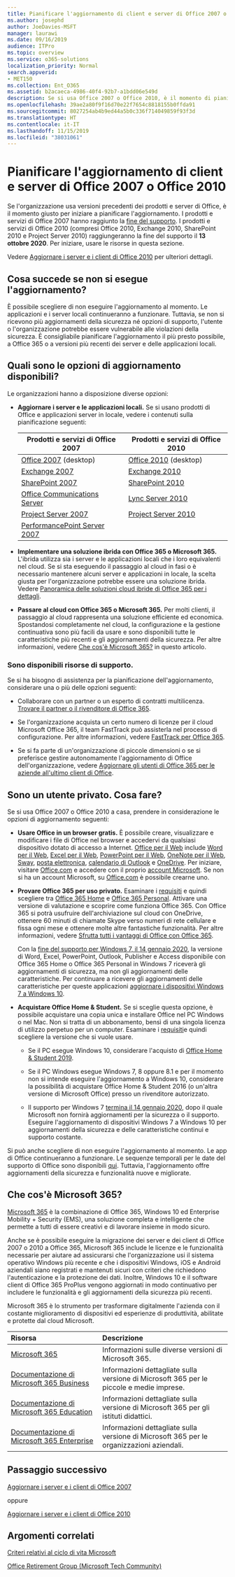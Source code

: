 ```yaml
---
title: Pianificare l'aggiornamento di client e server di Office 2007 o 2010
ms.author: josephd
author: JoeDavies-MSFT
manager: laurawi
ms.date: 09/16/2019
audience: ITPro
ms.topic: overview
ms.service: o365-solutions
localization_priority: Normal
search.appverid:
- MET150
ms.collection: Ent_O365
ms.assetid: b2acaeca-4986-40f4-92b7-a1bdd06e549d
description: Se si usa Office 2007 o Office 2010, è il momento di pianificare l'aggiornamento. È meglio evitare di rimanere bloccati con app e server obsoleti e non supportati. Usare queste risorse per iniziare a creare un piano.
ms.openlocfilehash: 39ae2a80f9f16d70e22f7654c8818155b0ffda91
ms.sourcegitcommit: 8027254ab4b9ed44a5b0c336f714049859f93f3d
ms.translationtype: HT
ms.contentlocale: it-IT
ms.lasthandoff: 11/15/2019
ms.locfileid: "38031061"
---
```

# <a name="plan-your-upgrade-from-office-2007-or-office-2010-servers-and-clients"></a>Pianificare l'aggiornamento di client e server di Office 2007 o Office 2010

Se l'organizzazione usa versioni precedenti dei prodotti e server di Office, è il momento giusto per iniziare a pianificare l'aggiornamento. I prodotti e servizi di Office 2007 hanno raggiunto la [fine del supporto](upgrade-from-office-2007-servers-and-products.md). I prodotti e servizi di Office 2010 (compresi Office 2010, Exchange 2010, SharePoint 2010 e Project Server 2010) raggiungeranno la fine del supporto il **13 ottobre 2020**. Per iniziare, usare le risorse in questa sezione.

Vedere [Aggiornare i server e i client di Office 2010](upgrade-from-office-2010-servers-and-products.md) per ulteriori dettagli.

## <a name="what-happens-if-i-dont-upgrade"></a>Cosa succede se non si esegue l'aggiornamento?

È possibile scegliere di non eseguire l'aggiornamento al momento. Le applicazioni e i server locali continueranno a funzionare. Tuttavia, se non si ricevono più aggiornamenti della sicurezza né opzioni di supporto, l'utente o l'organizzazione potrebbe essere vulnerabile alle violazioni della sicurezza. È consigliabile pianificare l'aggiornamento il più presto possibile, a Office 365 o a versioni più recenti dei server e delle applicazioni locali.

## <a name="what-upgrade-options-are-available"></a>Quali sono le opzioni di aggiornamento disponibili?      

Le organizzazioni hanno a disposizione diverse opzioni:

- **Aggiornare i server e le applicazioni locali.** Se si usano prodotti di Office e applicazioni server in locale, vedere i contenuti sulla pianificazione seguenti:<br/> 

    
    |Prodotti e servizi di Office 2007  |Prodotti e servizi di Office 2010  |
    |---------|---------|
    |[Office 2007](https://docs.microsoft.com/DeployOffice/office-2007-end-support-roadmap) (desktop) | [Office 2010](https://docs.microsoft.com/DeployOffice/office-2010-end-support-roadmap) (desktop) |
    |[Exchange 2007](exchange-2007-end-of-support.md) |[Exchange 2010](exchange-2010-end-of-support.md) |
    |[SharePoint 2007](sharepoint-2007-end-of-support.md) |[SharePoint 2010](upgrade-from-sharepoint-2010.md) |
    |[Office Communications Server](https://docs.microsoft.com/skypeforbusiness/plan-your-deployment/upgrade) |[Lync Server 2010](https://docs.microsoft.com/skypeforbusiness/plan-your-deployment/upgrade) |
    |[Project Server 2007](project-server-2007-end-of-support.md) |[Project Server 2010](project-server-2010-end-of-support.md) |
    |[PerformancePoint Server 2007](pps-2007-end-of-support.md) | |
 
- **Implementare una soluzione ibrida con Office 365 o Microsoft 365.** L'ibrida utilizza sia i server e le applicazioni locali che i loro equivalenti nel cloud. Se si sta eseguendo il passaggio al cloud in fasi o è necessario mantenere alcuni server e applicazioni in locale, la scelta giusta per l'organizzazione potrebbe essere una soluzione ibrida. Vedere [Panoramica delle soluzioni cloud ibride di Office 365 per i dettagli](hybrid-cloud-overview.md). 
    
- **Passare al cloud con Office 365 o Microsoft 365.** Per molti clienti, il passaggio al cloud rappresenta una soluzione efficiente ed economica. Spostandosi completamente nel cloud, la configurazione e la gestione continuativa sono più facili da usare e sono disponibili tutte le caratteristiche più recenti e gli aggiornamenti della sicurezza. Per altre informazioni, vedere [Che cos'è Microsoft 365?](#what-is-microsoft-365) in questo articolo.
    
### <a name="help-is-available-for-your-organization"></a>Sono disponibili risorse di supporto.

Se si ha bisogno di assistenza per la pianificazione dell'aggiornamento, considerare una o più delle opzioni seguenti:

- Collaborare con un partner o un esperto di contratti multilicenza. [Trovare il partner o il rivenditore di Office 365](https://support.office.com/article/b6c18a9b-2aed-4c84-9d75-af709160258c.aspx). 

- Se l'organizzazione acquista un certo numero di licenze per il cloud Microsoft Office 365, il team FastTrack può assisterla nel processo di configurazione. Per altre informazioni, vedere [FastTrack per Office 365](https://www.microsoft.com/fasttrack/microsoft-365/office-365).

- Se si fa parte di un'organizzazione di piccole dimensioni o se si preferisce gestire autonomamente l'aggiornamento di Office dell'organizzazione, vedere [Aggiornare gli utenti di Office 365 per le aziende all'ultimo client di Office](https://docs.microsoft.com/office365/admin/setup/upgrade-users-to-latest-office-client). 
  
## <a name="im-a-home-user-what-do-i-do"></a>Sono un utente privato. Cosa fare?

Se si usa Office 2007 o Office 2010 a casa, prendere in considerazione le opzioni di aggiornamento seguenti:

- **Usare Office in un browser gratis.** È possibile creare, visualizzare e modificare i file di Office nel browser e accedervi da qualsiasi dispositivo dotato di accesso a Internet. [Office per il Web](https://products.office.com/office-online/documents-spreadsheets-presentations-office-online) include [Word per il Web](https://go.microsoft.com/fwlink/p/?linkid=746664), [Excel per il Web](https://go.microsoft.com/fwlink/p/?linkid=746665), [PowerPoint per il Web](https://go.microsoft.com/fwlink/p/?linkid=746666), [OneNote per il Web](https://go.microsoft.com/fwlink/p/?linkid=746674), [Sway](https://go.microsoft.com/fwlink/p/?linkid=746675), [posta elettronica](https://go.microsoft.com/fwlink/p/?linkid=746676), [calendario di Outlook](https://go.microsoft.com/fwlink/p/?linkid=746678) e [OneDrive](https://go.microsoft.com/fwlink/p/?linkid=746679). Per iniziare, visitare [Office.com](https://office.com) e accedere con il proprio [account Microsoft](https://account.microsoft.com/account). Se non si ha un account Microsoft, su [Office.com](https://office.com) è possibile crearne uno.

- **Provare Office 365 per uso privato.** Esaminare i [requisiti](https://www.microsoft.com/p/office-365-home/cfq7ttc0k5dm?rtc=1&activetab=pivot:techspecstab) e quindi scegliere tra [Office 365 Home](https://www.microsoft.com/p/office-365-home/cfq7ttc0k5dm) e [Office 365 Personal](https://www.microsoft.com/p/office-365-personal/cfq7ttc0k5bf). Attivare una versione di valutazione e scoprire come funziona Office 365. Con Office 365 si potrà usufruire dell'archiviazione sul cloud con OneDrive, ottenere 60 minuti di chiamate Skype verso numeri di rete cellulare e fissa ogni mese e ottenere molte altre fantastiche funzionalità. Per altre informazioni, vedere [Sfrutta tutti i vantaggi di Office con Office 365](https://products.office.com/compare-all-microsoft-office-products?&activetab=tab%3aprimaryr1).

   Con la [fine del supporto per Windows 7, il 14 gennaio 2020](https://www.microsoft.com/windowsforbusiness/end-of-windows-7-support), la versione di Word, Excel, PowerPoint, Outlook, Publisher e Access disponibile con Office 365 Home o Office 365 Personal in Windows 7 riceverà gli aggiornamenti di sicurezza, ma non gli aggiornamenti delle caratteristiche. Per continuare a ricevere gli aggiornamenti delle caratteristiche per queste applicazioni [aggiornare i dispositivi Windows 7 a Windows 10](https://support.microsoft.com/help/12435/windows-10-upgrade-faq).
    
- **Acquistare Office Home &amp; Student.** Se si sceglie questa opzione, è possibile acquistare una copia unica e installare Office nel PC Windows o nel Mac. Non si tratta di un abbonamento, bensì di una singola licenza di utilizzo perpetuo per un computer. Esaminare i [requisiti](https://office.com/systemrequirements)e quindi scegliere la versione che si vuole usare.

    - Se il PC esegue Windows 10, considerare l'acquisto di [Office Home & Student 2019](https://www.microsoft.com/p/office-home-student-2019/cfq7ttc0k7c8).

    - Se il PC Windows esegue Windows 7, 8 oppure 8.1 e per il momento non si intende eseguire l'aggiornamento a Windows 10, considerare la possibilità di acquistare Office Home & Student 2016 (o un'altra versione di Microsoft Office) presso un rivenditore autorizzato.
     
     - Il supporto per Windows 7 [termina il 14 gennaio 2020](https://www.microsoft.com/windowsforbusiness/end-of-windows-7-support), dopo il quale Microsoft non fornirà aggiornamenti per la sicurezza o il supporto. Eseguire l'aggiornamento di dispositivi Windows 7 a Windows 10 per aggiornamenti della sicurezza e delle caratteristiche continui e supporto costante.

Si può anche scegliere di non eseguire l'aggiornamento al momento. Le app di Office continueranno a funzionare. Le sequenze temporali per le date del supporto di Office sono disponibili [qui](https://go.microsoft.com/fwlink/p/?linkid=2085724). Tuttavia, l'aggiornamento offre aggiornamenti della sicurezza e funzionalità nuove e migliorate.
   
## <a name="what-is-microsoft-365"></a>Che cos'è Microsoft 365?

[Microsoft 365](https://www.microsoft.com/microsoft-365) è la combinazione di Office 365, Windows 10 ed Enterprise Mobility + Security (EMS), una soluzione completa e intelligente che permette a tutti di essere creativi e di lavorare insieme in modo sicuro. 
  
Anche se è possibile eseguire la migrazione dei server e dei client di Office 2007 o 2010 a Office 365, Microsoft 365 include le licenze e le funzionalità necessarie per aiutare ad assicurarsi che l'organizzazione usi il sistema operativo Windows più recente e che i dispositivi Windows, iOS e Android aziendali siano registrati e mantenuti sicuri con criteri che richiedono l'autenticazione e la protezione dei dati. Inoltre, Windows 10 e il software client di Office 365 ProPlus vengono aggiornati in modo continuativo per includere le funzionalità e gli aggiornamenti della sicurezza più recenti.
  
Microsoft 365 è lo strumento per trasformare digitalmente l'azienda con il costante miglioramento di dispositivi ed esperienze di produttività, abilitate e protette dal cloud Microsoft.
  
|**Risorsa**|**Descrizione**|
|:-----|:-----|
|[Microsoft 365](https://www.microsoft.com/microsoft-365) <br/> |Informazioni sulle diverse versioni di Microsoft 365.  <br/> |
|[Documentazione di Microsoft 365 Business](https://docs.microsoft.com/microsoft-365/business/) <br/> |Informazioni dettagliate sulla versione di Microsoft 365 per le piccole e medie imprese.  <br/> |
|[Documentazione di Microsoft 365 Education](https://docs.microsoft.com/microsoft-365/education/) <br/> |Informazioni dettagliate sulla versione di Microsoft 365 per gli istituti didattici.  <br/> |
|[Documentazione di Microsoft 365 Enterprise](https://docs.microsoft.com/microsoft-365/enterprise/) <br/> |Informazioni dettagliate sulla versione di Microsoft 365 per le organizzazioni aziendali.  <br/> |

## <a name="next-step"></a>Passaggio successivo

[Aggiornare i server e i client di Office 2007](upgrade-from-office-2007-servers-and-products.md)

oppure

[Aggiornare i server e i client di Office 2010](upgrade-from-office-2010-servers-and-products.md)
   
## <a name="related-topics"></a>Argomenti correlati
  
[Criteri relativi al ciclo di vita Microsoft](https://go.microsoft.com/fwlink/?linkid=865200)

[Office Retirement Group (Microsoft Tech Community)](https://go.microsoft.com/fwlink/?linkid=842065)




